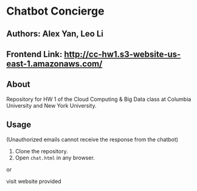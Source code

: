 # Chatbot Concierge #

## Authors: Alex Yan, Leo Li
## Frontend Link: <http://cc-hw1.s3-website-us-east-1.amazonaws.com/>

## About ##

Repository for HW 1 of the Cloud Computing & Big Data
class at Columbia University and New York University.

## Usage ##
(Unauthorized emails cannot receive the response from the chatbot)
1. Clone the repository.
2. Open `chat.html` in any browser.

or

visit website provided

